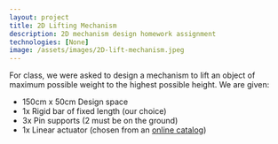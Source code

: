 ```yaml
---
layout: project
title: 2D Lifting Mechanism
description: 2D mechanism design homework assignment
technologies: [None]
image: /assets/images/2D-lift-mechanism.jpeg
---
```


For class, we were asked to design a mechanism to lift an object of maximum possible weight to the highest possible height. We are given:
- 150cm x 50cm Design space
- 1x Rigid bar of fixed length (our choice)
- 3x Pin supports (2 must be on the ground)
- 1x Linear actuator (chosen from an [online catalog](https://www.tolomatic.com/wp-content/uploads/2022/05/2700-4000_29_IMA_cat.pdf))
